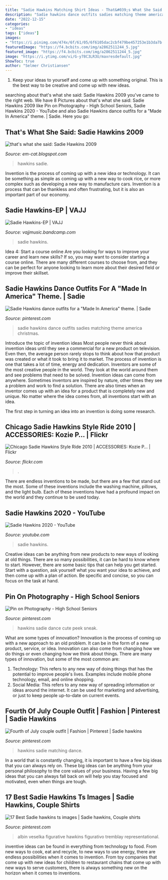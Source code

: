 ```yaml
---
title: "Sadie Hawkins Matching Shirt Ideas - That&#039;s What She Said: Sadie Hawkins 2009"
description: "Sadie hawkins dance outfits sadies matching theme america christmas"
date: "2022-12-15"
categories:
- "ideas"
tags: ["ideas"]
images:
- "https://i.pinimg.com/474x/6f/61/05/6f6105dac2cbf479be457253e1b3da7b.jpg"
featuredImage: "https://f4.bcbits.com/img/a2862511244_5.jpg"
featured_image: "https://f4.bcbits.com/img/a2862511244_5.jpg"
image: "https://i.ytimg.com/vi/G-y78C3LR3U/maxresdefault.jpg"
ShowToc: true
author: "Selmer Christiansen"
---
```



1. Keep your ideas to yourself and come up with something original. This is the best way to be creative and come up with new ideas.

	

		
searching about that&#039;s what she said: Sadie Hawkins 2009 you've came to the right web. We have 8 Pictures about that&#039;s what she said: Sadie Hawkins 2009 like Pin on Photography - High School Seniors, Sadie Hawkins 2020 - YouTube and also Sadie Hawkins dance outfits for a &quot;Made In America&quot; theme. | Sadie. Here you go:
		
    
## That&#039;s What She Said: Sadie Hawkins 2009

<img loading=lazy src="https://4.bp.blogspot.com/_fmne4tFvjvE/SwDUdoz_sbI/AAAAAAAAD8A/0G56UoHQ8mk/s1600/aaaaa+003.jpg" onerror="this.onerror=null;this.src='https://tse1.mm.bing.net/th?id=OIP.sQGex5q8MDYwC_MbkX9I0wHaFj&amp;pid=15.1';" alt="that&#039;s what she said: Sadie Hawkins 2009">

_Source: em-cat.blogspot.com_

>hawkins sadie. 

	

Invention is the process of coming up with a new idea or technology. It can be something as simple as coming up with a new way to cook rice, or more complex such as developing a new way to manufacture cars. Invention is a process that can be thankless and often frustrating, but it is also an important part of our economy.

    
## Sadie Hawkins-EP | VAJJ

<img loading=lazy src="https://f4.bcbits.com/img/a2862511244_5.jpg" onerror="this.onerror=null;this.src='https://tse2.mm.bing.net/th?id=OIP.EO_eaDjQW70sspJw588WkAHaHa&amp;pid=15.1';" alt="Sadie Hawkins-EP | VAJJ">

_Source: vajjmusic.bandcamp.com_

>sadie hawkins. 

	

Idea 4: Start a course online
Are you looking for ways to improve your career and learn new skills? If so, you may want to consider starting a course online. There are many different courses to choose from, and they can be perfect for anyone looking to learn more about their desired field or improve their skillset.

    
## Sadie Hawkins Dance Outfits For A &quot;Made In America&quot; Theme. | Sadie

<img loading=lazy src="https://i.pinimg.com/originals/a2/18/b9/a218b96a1ab3ab3c4007af02221f6ce5.jpg" onerror="this.onerror=null;this.src='https://tse4.mm.bing.net/th?id=OIP.AGwlyn4A9Df8P_-z4XKD5gAAAA&amp;pid=15.1';" alt="Sadie Hawkins dance outfits for a &quot;Made In America&quot; theme. | Sadie">

_Source: pinterest.com_

>sadie hawkins dance outfits sadies matching theme america christmas. 

	

Introduce the topic of invention ideas
Most people never think about invention ideas until they see a commercial for a new product on television. Even then, the average person rarely stops to think about how that product was created or what it took to bring it to market. The process of invention is one that takes a lot of time, energy and dedication. Inventors are some of the most creative people in the world. They look at the world around them and see problems that need to be solved.
Invention ideas can come from anywhere. Sometimes inventors are inspired by nature, other times they see a problem and work to find a solution. There are also times when an inventor comes up with an idea for a product that is completely new and unique. No matter where the idea comes from, all inventions start with an idea.

The first step in turning an idea into an invention is doing some research.

    
## Chicago Sadie Hawkins Style Ride 2010 | ACCESSORIES: Kozie P… | Flickr

<img loading=lazy src="https://live.staticflickr.com/4130/5224478138_13f101d5bc.jpg" onerror="this.onerror=null;this.src='https://tse2.mm.bing.net/th?id=OIP.rykrRcV_R-jgUvoS0jDzNQAAAA&amp;pid=15.1';" alt="Chicago Sadie Hawkins Style Ride 2010 | ACCESSORIES: Kozie P… | Flickr">

_Source: flickr.com_

>. 

	

There are endless inventions to be made, but there are a few that stand out the most. Some of these inventions include the washing machine, pillows, and the light bulb. Each of these inventions have had a profound impact on the world and they continue to be used today.

    
## Sadie Hawkins 2020 - YouTube

<img loading=lazy src="https://i.ytimg.com/vi/G-y78C3LR3U/maxresdefault.jpg" onerror="this.onerror=null;this.src='https://tse1.mm.bing.net/th?id=OIP.VLDQrzmevy3QKkAa8Esh2QHaEK&amp;pid=15.1';" alt="Sadie Hawkins 2020 - YouTube">

_Source: youtube.com_

>sadie hawkins. 

	

Creative ideas can be anything from new products to new ways of looking at old things. There are so many possibilities, it can be hard to know where to start. However, there are some basic tips that can help you get started. Start with a question, ask yourself what you want your idea to achieve, and then come up with a plan of action. Be specific and concise, so you can focus on the task at hand.

    
## Pin On Photography - High School Seniors

<img loading=lazy src="https://i.pinimg.com/originals/24/6e/85/246e85d38375e7352c158803e303ea6e.jpg" onerror="this.onerror=null;this.src='https://tse4.mm.bing.net/th?id=OIP.jA8Em6GDzUOxKYrKC469mQHaE6&amp;pid=15.1';" alt="Pin on Photography - High School Seniors">

_Source: pinterest.com_

>hawkins sadie dance cute peek sneak. 

	

What are some types of innovation?
Innovation is the process of coming up with a new approach to an old problem. It can be in the form of a new product, service, or idea. Innovation can also come from changing how we do things or even changing how we think about things. There are many types of innovation, but some of the most common are: 
1) Technology: This refers to any new way of doing things that has the potential to improve people's lives. Examples include mobile phone technology, email, and online shopping. 
2) Social Media: This refers to any new way of spreading information or ideas around the internet. It can be used for marketing and advertising, or just to keep people up-to-date on current events.

    
## Fourth Of July Couple Outfit | Fashion | Pinterest | Sadie Hawkins

<img loading=lazy src="https://s-media-cache-ak0.pinimg.com/600x315/9f/38/04/9f380496394a9688ee7244eba767070b.jpg" onerror="this.onerror=null;this.src='https://tse2.mm.bing.net/th?id=OIP.GI2OuUUZo9wMLu8ksZSGjQHaD4&amp;pid=15.1';" alt="Fourth of July couple outfit | Fashion | Pinterest | Sadie hawkins">

_Source: pinterest.com_

>hawkins sadie matching dance. 

	

In a world that is constantly changing, it is important to have a few big ideas that you can always rely on. These big ideas can be anything from your personal philosophy to the core values of your business. Having a few big ideas that you can always fall back on will help you stay focused and motivated, even when things are tough.

    
## 17 Best Sadie Hawkins Ts Images | Sadie Hawkins, Couple Shirts

<img loading=lazy src="https://i.pinimg.com/474x/6f/61/05/6f6105dac2cbf479be457253e1b3da7b.jpg" onerror="this.onerror=null;this.src='https://tse3.mm.bing.net/th?id=OIP.6p7aVTZoxGOyxvLNIsAWbgAAAA&amp;pid=15.1';" alt="17 Best Sadie hawkins ts images | Sadie hawkins, Couple shirts">

_Source: pinterest.com_

>albin veselka figurative hawkins figurativo tremblay representational. 

	

inventive ideas can be found in everything from technology to food. From new ways to cook, eat and recycle, to new ways to use energy, there are endless possibilities when it comes to invention. From toy companies that come up with new ideas for children to restaurant chains that come up with new ways to serve customers, there is always something new on the horizon when it comes to inventions.

